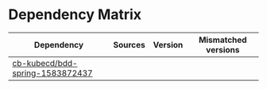 # Dependency Matrix

Dependency | Sources | Version | Mismatched versions
---------- | ------- | ------- | -------------------
[cb-kubecd/bdd-spring-1583872437](https://github.com/cb-kubecd/bdd-spring-1583872437.git) |  | []() | 
